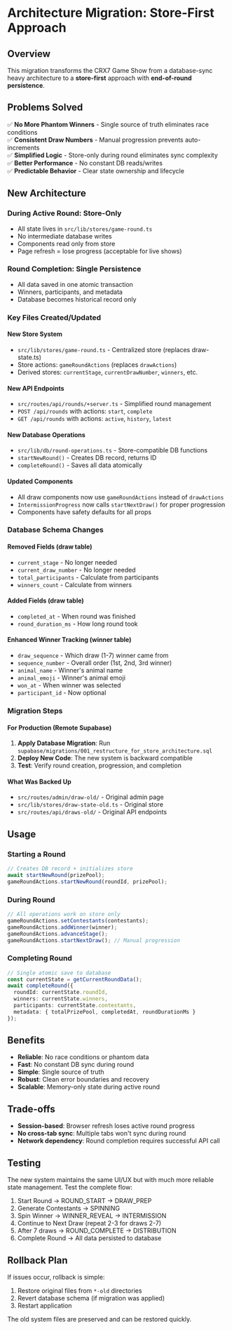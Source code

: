 # Architecture Migration: Store-First Approach

## Overview

This migration transforms the CRX7 Game Show from a database-sync heavy architecture to a **store-first** approach with **end-of-round persistence**.

## Problems Solved

✅ **No More Phantom Winners** - Single source of truth eliminates race conditions  
✅ **Consistent Draw Numbers** - Manual progression prevents auto-increments  
✅ **Simplified Logic** - Store-only during round eliminates sync complexity  
✅ **Better Performance** - No constant DB reads/writes  
✅ **Predictable Behavior** - Clear state ownership and lifecycle  

## New Architecture

### **During Active Round: Store-Only**
- All state lives in `src/lib/stores/game-round.ts`
- No intermediate database writes
- Components read only from store
- Page refresh = lose progress (acceptable for live shows)

### **Round Completion: Single Persistence**
- All data saved in one atomic transaction
- Winners, participants, and metadata
- Database becomes historical record only

### **Key Files Created/Updated**

#### New Store System
- `src/lib/stores/game-round.ts` - Centralized store (replaces draw-state.ts)
- Store actions: `gameRoundActions` (replaces `drawActions`)
- Derived stores: `currentStage`, `currentDrawNumber`, `winners`, etc.

#### New API Endpoints  
- `src/routes/api/rounds/+server.ts` - Simplified round management
- `POST /api/rounds` with actions: `start`, `complete`
- `GET /api/rounds` with actions: `active`, `history`, `latest`

#### New Database Operations
- `src/lib/db/round-operations.ts` - Store-compatible DB functions
- `startNewRound()` - Creates DB record, returns ID
- `completeRound()` - Saves all data atomically

#### Updated Components
- All draw components now use `gameRoundActions` instead of `drawActions`
- `IntermissionProgress` now calls `startNextDraw()` for proper progression
- Components have safety defaults for all props

### **Database Schema Changes**

#### Removed Fields (draw table)
- `current_stage` - No longer needed
- `current_draw_number` - No longer needed  
- `total_participants` - Calculate from participants
- `winners_count` - Calculate from winners

#### Added Fields (draw table)
- `completed_at` - When round was finished
- `round_duration_ms` - How long round took

#### Enhanced Winner Tracking (winner table)
- `draw_sequence` - Which draw (1-7) winner came from
- `sequence_number` - Overall order (1st, 2nd, 3rd winner)
- `animal_name` - Winner's animal name
- `animal_emoji` - Winner's animal emoji  
- `won_at` - When winner was selected
- `participant_id` - Now optional

### **Migration Steps**

#### For Production (Remote Supabase)
1. **Apply Database Migration**: Run `supabase/migrations/001_restructure_for_store_architecture.sql`
2. **Deploy New Code**: The new system is backward compatible
3. **Test**: Verify round creation, progression, and completion

#### What Was Backed Up
- `src/routes/admin/draw-old/` - Original admin page
- `src/lib/stores/draw-state-old.ts` - Original store
- `src/routes/api/draws-old/` - Original API endpoints

## Usage

### Starting a Round
```typescript
// Creates DB record + initializes store
await startNewRound(prizePool);
gameRoundActions.startNewRound(roundId, prizePool);
```

### During Round  
```typescript
// All operations work on store only
gameRoundActions.setContestants(contestants);
gameRoundActions.addWinner(winner);
gameRoundActions.advanceStage();
gameRoundActions.startNextDraw(); // Manual progression
```

### Completing Round
```typescript
// Single atomic save to database  
const currentState = getCurrentRoundData();
await completeRound({
  roundId: currentState.roundId,
  winners: currentState.winners,
  participants: currentState.contestants,
  metadata: { totalPrizePool, completedAt, roundDurationMs }
});
```

## Benefits

- **Reliable**: No race conditions or phantom data
- **Fast**: No constant DB sync during round
- **Simple**: Single source of truth
- **Robust**: Clean error boundaries and recovery
- **Scalable**: Memory-only state during active round

## Trade-offs

- **Session-based**: Browser refresh loses active round progress
- **No cross-tab sync**: Multiple tabs won't sync during round
- **Network dependency**: Round completion requires successful API call

## Testing

The new system maintains the same UI/UX but with much more reliable state management. Test the complete flow:

1. Start Round → ROUND_START → DRAW_PREP
2. Generate Contestants → SPINNING  
3. Spin Winner → WINNER_REVEAL → INTERMISSION
4. Continue to Next Draw (repeat 2-3 for draws 2-7)
5. After 7 draws → ROUND_COMPLETE → DISTRIBUTION
6. Complete Round → All data persisted to database

## Rollback Plan

If issues occur, rollback is simple:
1. Restore original files from `*-old` directories
2. Revert database schema (if migration was applied)
3. Restart application

The old system files are preserved and can be restored quickly.